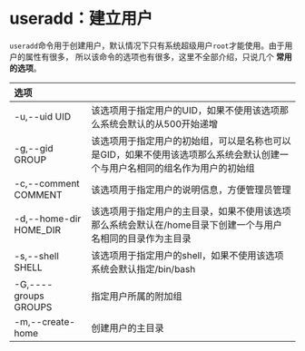 useradd：建立用户
===========================================================
`useradd`命令用于创建用户，默认情况下只有系统超级用户`root`才能使用。由于用户的属性有很多，
所以该命令的选项也有很多，这里不全部介绍，只说几个 **常用的选项**。

| 选项 |  |
| :------------- | :------------- |
| -u,--uid UID | 该选项用于指定用户的UID，如果不使用该选项那么系统会默认的从500开始递增 |
| -g,--gid GROUP | 该选项用于指定用户的初始组，可以是名称也可以是GID，如果不使用该选项那么系统会默认创建一个与用户名相同的组名作为用户的初始组 |
| -c,--comment COMMENT | 该选项用于指定用户的说明信息，方便管理员管理 |
| -d,--home-dir HOME_DIR | 该选项用于指定用户的主目录，如果不使用该选项那么系统会默认在/home目录下创建一个与用户名相同的目录作为主目录 |
| -s,--shell SHELL | 该选项用于指定用户的shell，如果不使用该选项系统会默认指定/bin/bash |
| -G,----groups GROUPS | 指定用户所属的附加组 |
| -m,--create-home | 创建用户的主目录 | 
